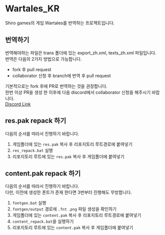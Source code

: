 # Wartales_KR
Shiro games의 게임 Wartales를 번역하는 프로젝트입니다.

## 번역하기
번역해야하는 파일은 trans 폴더에 있는 export_zh.xml, texts_zh.xml 파일입니다.\
번역은 다음의 2가지 방법으로 가능합니다.
- fork 후 pull request
- collaborator 신청 후 branch에 번역 후 pull request

기본적으로는 fork 후에 PR로 번역하는 것을 권장합니다.\
한번 이상 PR을 생성 한 이후에 다음 discord에서 collaborator 신청을 해주시기 바랍니다.\
[Discord Link](https://discord.gg/Pd3sD9Np7C)

## res.pak repack 하기
다음의 순서를 따라서 진행하기 바랍니다.
1. 게임폴더에 있는 `res.pak` 복사 후 리포지토리 루트경로에 붙여넣기
2. `res_repack.bat` 실행
3. 리포지토리 루트에 있는 `res.pak` 복사 후 게임폴더에 붙여넣기

## content.pak repack 하기
다음의 순서를 따라서 진행하기 바랍니다.\
다만, 이전에 생성한 폰트가 존재 한다면 3번부터 진행해도 무방합니다.
1. `fontgen.bat` 실행
2. `fontgen/output` 경로에 `.fnt` `.png` 파일 생성을 확인하기
4. 게임폴더에 있는 `content.pak` 복사 후 리포지토리 루트경로에 붙여넣기
5. `content_repack.bat`을 실행하기
6. 리포지토리 루트에 있는 `content.pak` 복사 후 게임플더에 붙여넣기
